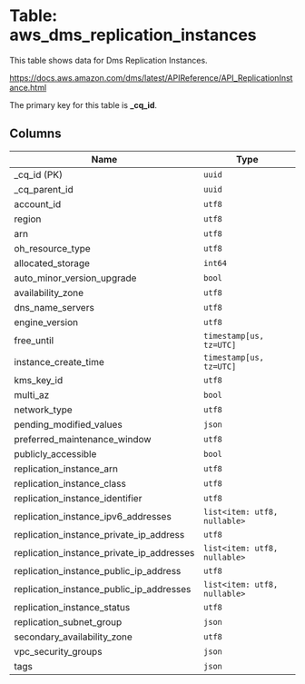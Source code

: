# Table: aws_dms_replication_instances

This table shows data for Dms Replication Instances.

https://docs.aws.amazon.com/dms/latest/APIReference/API_ReplicationInstance.html

The primary key for this table is **_cq_id**.

## Columns

| Name          | Type          |
| ------------- | ------------- |
|_cq_id (PK)|`uuid`|
|_cq_parent_id|`uuid`|
|account_id|`utf8`|
|region|`utf8`|
|arn|`utf8`|
|oh_resource_type|`utf8`|
|allocated_storage|`int64`|
|auto_minor_version_upgrade|`bool`|
|availability_zone|`utf8`|
|dns_name_servers|`utf8`|
|engine_version|`utf8`|
|free_until|`timestamp[us, tz=UTC]`|
|instance_create_time|`timestamp[us, tz=UTC]`|
|kms_key_id|`utf8`|
|multi_az|`bool`|
|network_type|`utf8`|
|pending_modified_values|`json`|
|preferred_maintenance_window|`utf8`|
|publicly_accessible|`bool`|
|replication_instance_arn|`utf8`|
|replication_instance_class|`utf8`|
|replication_instance_identifier|`utf8`|
|replication_instance_ipv6_addresses|`list<item: utf8, nullable>`|
|replication_instance_private_ip_address|`utf8`|
|replication_instance_private_ip_addresses|`list<item: utf8, nullable>`|
|replication_instance_public_ip_address|`utf8`|
|replication_instance_public_ip_addresses|`list<item: utf8, nullable>`|
|replication_instance_status|`utf8`|
|replication_subnet_group|`json`|
|secondary_availability_zone|`utf8`|
|vpc_security_groups|`json`|
|tags|`json`|
